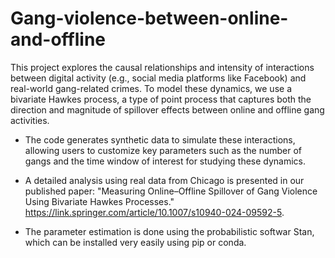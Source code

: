 # Gang-violence-between-online-and-offline
This project explores the causal relationships and intensity of interactions between digital activity (e.g., social media platforms like Facebook) and real-world gang-related crimes. To model these dynamics, we use a bivariate Hawkes process, a type of point process that captures both the direction and magnitude of spillover effects between online and offline gang activities.

- The code generates synthetic data to simulate these interactions, allowing users to customize key parameters such as the number of gangs and the time window of interest for studying these dynamics. 

- A detailed analysis using real data from Chicago is presented in our published paper: "Measuring Online–Offline Spillover of Gang Violence Using Bivariate Hawkes Processes."
https://link.springer.com/article/10.1007/s10940-024-09592-5.

- The parameter estimation is done using the probabilistic softwar Stan, which can be installed very easily using pip or conda. 


